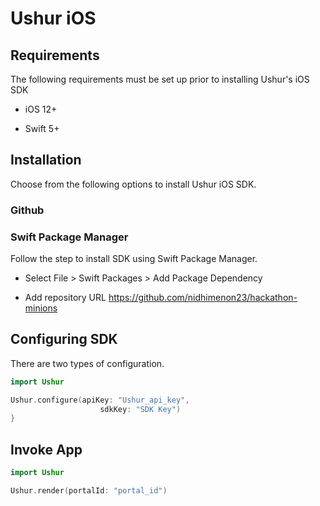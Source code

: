 Ushur iOS
=============

Requirements
------------

The following requirements must be set up prior to installing Ushur's iOS SDK

-   iOS 12+

-   Swift 5+

Installation
------------

Choose from the following options to install Ushur iOS SDK.

### Github


### Swift Package Manager

Follow the step to install SDK using Swift Package Manager.

-   Select File > Swift Packages > Add Package Dependency

-   Add repository URL https://github.com/nidhimenon23/hackathon-minions


Configuring SDK
---------------

There are two types of configuration.


```swift
import Ushur

Ushur.configure(apiKey: "Ushur_api_key",
                    sdkKey: "SDK Key")
}
```

Invoke App
---------------



```swift
import Ushur

Ushur.render(portalId: "portal_id")

```

